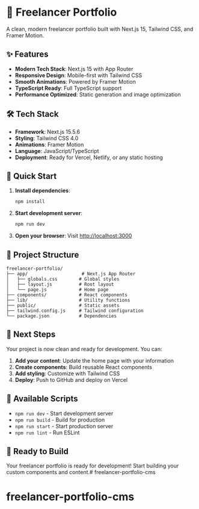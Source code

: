 # 🚀 Freelancer Portfolio

A clean, modern freelancer portfolio built with Next.js 15, Tailwind CSS, and Framer Motion.

## ✨ Features

- **Modern Tech Stack**: Next.js 15 with App Router
- **Responsive Design**: Mobile-first with Tailwind CSS
- **Smooth Animations**: Powered by Framer Motion
- **TypeScript Ready**: Full TypeScript support
- **Performance Optimized**: Static generation and image optimization

## 🛠 Tech Stack

- **Framework**: Next.js 15.5.6
- **Styling**: Tailwind CSS 4.0
- **Animations**: Framer Motion
- **Language**: JavaScript/TypeScript
- **Deployment**: Ready for Vercel, Netlify, or any static hosting

## 🚀 Quick Start

1. **Install dependencies**:
   ```bash
   npm install
   ```

2. **Start development server**:
   ```bash
   npm run dev
   ```

3. **Open your browser**:
   Visit [http://localhost:3000](http://localhost:3000)

## 📁 Project Structure

```
freelancer-portfolio/
├── app/                    # Next.js App Router
│   ├── globals.css        # Global styles
│   ├── layout.js          # Root layout
│   └── page.js            # Home page
├── components/            # React components
├── lib/                   # Utility functions
├── public/                # Static assets
├── tailwind.config.js     # Tailwind configuration
└── package.json           # Dependencies
```

## 🎯 Next Steps

Your project is now clean and ready for development. You can:

1. **Add your content**: Update the home page with your information
2. **Create components**: Build reusable React components
3. **Add styling**: Customize with Tailwind CSS
4. **Deploy**: Push to GitHub and deploy on Vercel

## 📝 Available Scripts

- `npm run dev` - Start development server
- `npm run build` - Build for production
- `npm run start` - Start production server
- `npm run lint` - Run ESLint

## 🌟 Ready to Build

Your freelancer portfolio is ready for development! Start building your custom components and content.# freelancer-portfolio-cms
# freelancer-portfolio-cms
